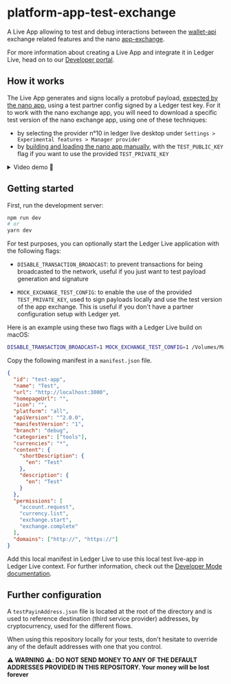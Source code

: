 # platform-app-test-exchange

A Live App allowing to test and debug interactions between the [wallet-api](https://github.com/LedgerHQ/wallet-api) exchange related features and the nano [app-exchange](https://github.com/LedgerHQ/app-exchange).

For more information about creating a Live App and integrate it in Ledger Live, head on to our [Developer portal](https://developers.ledger.com/docs/live-app/start-here/).

## How it works

The Live App generates and signs locally a protobuf payload, [expected by the nano app](https://github.com/LedgerHQ/app-exchange/blob/master/src/proto/protocol.proto), using a test partner config signed by a Ledger test key. For it to work with the nano exchange app, you will need to download a specific test version of the nano exchange app, using one of these techniques:

- by selecting the provider n°10 in ledger live desktop under `Settings > Experimental features > Manager provider`
- by [building and loading the nano app manually](https://developers.ledger.com/docs/nano-app/build/), with the `TEST_PUBLIC_KEY` flag if you want to use the provided `TEST_PRIVATE_KEY`

<details>
  <summary>Video demo 🎥</summary>

https://user-images.githubusercontent.com/9203826/149354415-84fb387c-4a68-4bea-af04-cd74b422f0ea.mp4

</details>

## Getting started

First, run the development server:

```bash
npm run dev
# or
yarn dev
```

For test purposes, you can optionally start the Ledger Live application with the following flags:

- `DISABLE_TRANSACTION_BROADCAST`: to prevent transactions for being broadcasted to the network, useful if you just want to test payload generation and signature

- `MOCK_EXCHANGE_TEST_CONFIG`: to enable the use of the provided `TEST_PRIVATE_KEY`, used to sign payloads locally and use the test version of the app exchange. This is useful if you don't have a partner configuration setup with Ledger yet.

Here is an example using these two flags with a Ledger Live build on macOS:

```bash
DISABLE_TRANSACTION_BROADCAST=1 MOCK_EXCHANGE_TEST_CONFIG=1 /Volumes/Macintosh\ HD/Applications/Ledger\ Live.app/Contents/MacOS/Ledger\ Live
```

Copy the following manifest in a `manifest.json` file.

```json
{
  "id": "test-app",
  "name": "Test",
  "url": "http://localhost:3000",
  "homepageUrl": "",
  "icon": "",
  "platform": "all",
  "apiVersion": "^2.0.0",
  "manifestVersion": "1",
  "branch": "debug",
  "categories": ["tools"],
  "currencies": "*",
  "content": {
    "shortDescription": {
      "en": "Test"
    },
    "description": {
      "en": "Test"
    }
  },
  "permissions": [
    "account.request",
    "currency.list",
    "exchange.start",
    "exchange.complete"
  ],
  "domains": ["http://", "https://"]
}
```

Add this local manifest in Ledger Live to use this local test live-app in Ledger Live context.
For further information, check out the [Developer Mode documentation](https://developers.ledger.com/docs/live-app/developer-mode/).

## Further configuration

A `testPayinAddress.json` file is located at the root of the directory and is used to reference destination (third service provider) addresses, by cryptocurrency, used for the different flows.

When using this repository locally for your tests, don't hesitate to override any of the default addresses with one that you control.

**⚠️ WARNING ⚠️: DO NOT SEND MONEY TO ANY OF THE DEFAULT ADDRESSES PROVIDED IN THIS REPOSITORY. Your money will be lost forever**
